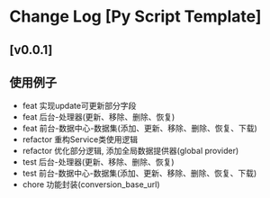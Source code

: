 # Change Log [Py Script Template]

## [v0.0.1]

## 使用例子

- feat 实现update可更新部分字段
- feat 后台-处理器(更新、移除、删除、恢复)
- feat 前台-数据中心-数据集(添加、更新、移除、删除、恢复、下载)
- refactor 重构Service类使用逻辑
- refactor 优化部分逻辑, 添加全局数据提供器(global provider)
- test 后台-处理器(更新、移除、删除、恢复)
- test 前台-数据中心-数据集(添加、更新、移除、删除、恢复、下载)
- chore 功能封装(conversion_base_url)
